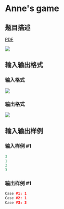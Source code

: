 # Anne&#039;s game

## 题目描述

[problemUrl]: https://uva.onlinejudge.org/index.php?option=com_onlinejudge&Itemid=8&category=20&page=show_problem&problem=1784

[PDF](https://uva.onlinejudge.org/external/108/p10843.pdf)

![](https://cdn.luogu.com.cn/upload/vjudge_pic/UVA10843/c8cd35c101412eb0797cd7b56bedce6403b5d10d.png)

## 输入输出格式

### 输入格式

![](https://cdn.luogu.com.cn/upload/vjudge_pic/UVA10843/0c18036365967a936435034a9b238f13a2547cad.png)

### 输出格式

![](https://cdn.luogu.com.cn/upload/vjudge_pic/UVA10843/f0bbffa77ae5cbdf688c264fb040e1e9c0426408.png)

## 输入输出样例

### 输入样例 #1

```cpp
3
1
2
3
```


### 输出样例 #1

```cpp
Case #1: 1
Case #2: 1
Case #3: 3
```


